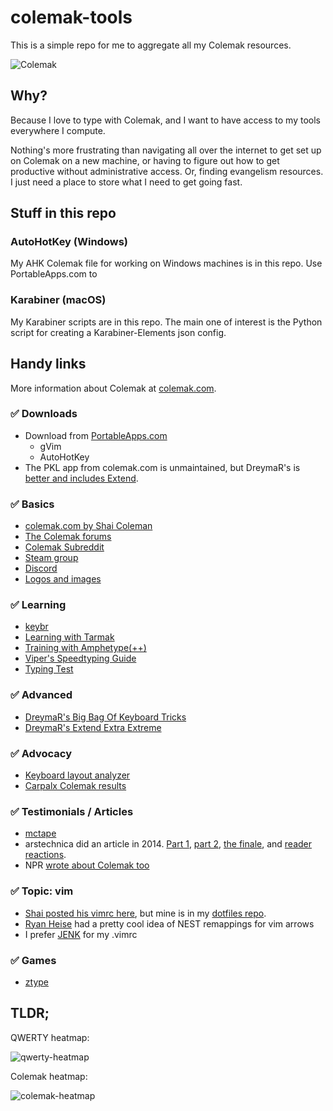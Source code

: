 # colemak-tools

This is a simple repo for me to aggregate all my Colemak resources.

![Colemak](https://colemak.com/wiki/images/e/ef/Colemak_fingers.png)

## Why?

Because I love to type with Colemak, and I want to have access to my tools
everywhere I compute.

Nothing's more frustrating than navigating all over the internet to get set up
on Colemak on a new machine, or having to figure out how to get productive
without administrative access. Or, finding evangelism resources. I just need
a place to store what I need to get going fast.

## Stuff in this repo

### AutoHotKey (Windows)

My AHK Colemak file for working on Windows machines is in this repo. Use
PortableApps.com to

### Karabiner (macOS)

My Karabiner scripts are in this repo. The main one of interest is the Python
script for creating a Karabiner-Elements json config.

## Handy links

More information about Colemak at [colemak.com][colemak].

### :white_check_mark: Downloads

- Download from [PortableApps.com][portable-apps]
  - gVim
  - AutoHotKey
- The PKL app from colemak.com is unmaintained, but DreymaR's is [better and
  includes Extend][pkl].

### :white_check_mark: Basics

- [colemak.com by Shai Coleman][colemak]
- [The Colemak forums][colemak-forum]
- [Colemak Subreddit][reddit]
- [Steam group][steam]
- [Discord][discord]
- [Logos and images][colemak-images]

### :white_check_mark: Learning

- [keybr][keybr]
- [Learning with Tarmak][tarmak]
- [Training with Amphetype(++)][amphetype]
- [Viper's Speedtyping Guide][viper-speedtyping]
- [Typing Test][typing-test]

### :white_check_mark: Advanced

- [DreymaR's Big Bag Of Keyboard Tricks][dreymar-bbot]
- [DreymaR's Extend Extra Extreme][dreymar-extend]

### :white_check_mark: Advocacy

- [Keyboard layout analyzer][layout-analyzer]
- [Carpalx Colemak results][carpalx]

### :white_check_mark: Testimonials / Articles

- [mctape](https://mctape.wordpress.com/2012/02/11/a-comprehensive-comparison/)
- arstechnica did an article in 2014. [Part 1][ars-dvorak1],
  [part 2][ars-dvorak2], [the finale][ars-dvorak-finale], and
  [reader reactions][ars-dvorak-reactions].
- NPR [wrote about Colemak too][npr]

### :white_check_mark: Topic: vim

- [Shai posted his vimrc here][vimrc], but mine is in my [dotfiles repo][dotfiles].
- [Ryan Heise][ryanheise] had a pretty cool idea of NEST remappings for vim arrows
- I prefer [JENK][jenk] for my .vimrc

### :white_check_mark: Games

- [ztype]

## TLDR;

QWERTY heatmap:

![qwerty-heatmap]

Colemak heatmap:

![colemak-heatmap]


[colemak]: https://colemak.com
[colemak-forum]: https://forum.colemak.com/
[reddit]: https://www.reddit.com/r/Colemak/
[discord]: https://discord.gg/sMNhBUP
[steam]: https://steamcommunity.com/groups/colemak
[autohotkey]: https://github.com/Lexikos/AutoHotkey_L/releases
[pkl]: https://github.com/DreymaR/BigBagKbdTrixPKL
[keybr]: https://www.keybr.com/
[tarmak]: https://forum.colemak.com/topic/1858-learn-colemak-in-steps-with-the-tarmak-layouts/
[amphetype]: https://forum.colemak.com/topic/2201-training-with-amphetype/
[viper-speedtyping]: https://forum.colemak.com/topic/2455-vipers-speedtyping-guide/
[dreymar-bbot]: https://forum.colemak.com/topic/2315-dreymars-big-bag-of-keyboard-tricks-main-topic/
[dreymar-extend]: https://forum.colemak.com/topic/2014-extend-extra-extreme/
[colemak-images]: https://drive.google.com/drive/folders/11xPjOWtrL47PzEu5fTaQGQsRGxaYbSAi?usp=sharing
[wikipedia]: https://en.wikipedia.org/wiki/Colemak
[vimrc]: http://colemak.com/pub/vim/colemak.vim
[ryanheise]: https://www.ryanheise.com/colemak/
[typing-test]: https://www.typingtest.com
[layout-analyzer]: http://patorjk.com/keyboard-layout-analyzer/#/main
[carpalx]: http://mkweb.bcgsc.ca/carpalx/?colemak
[dotfiles]: https://github.com/mattmc3/dotfiles
[jenk]: https://docs.google.com/spreadsheets/d/19l4rQdYZfqpMtdTjvCrYLF2z9OsAqahhPunnw7I831s/edit#gid=589401919
[portable-apps]: https://portableapps.com/download
[npr]: https://www.npr.org/sections/alltechconsidered/2016/09/05/492413673/qwerty-traveled-from-typewriter-to-iphone-but-alternative-keyboards-do-exist
[ars-dvorak1]: https://arstechnica.com/gadgets/2014/03/my-quest-to-learn-the-dvorak-keyboard-layout-part-1/
[ars-dvorak2]: https://arstechnica.com/gadgets/2014/04/my-quest-to-learn-the-dvorak-keyboard-layout-part-2/
[ars-dvorak-finale]: https://arstechnica.com/gadgets/2014/04/my-quest-to-learn-the-dvorak-keyboard-layout-the-grand-finale/
[ars-dvorak-reactions]: https://arstechnica.com/gadgets/2014/04/readers-react-to-my-quest-to-learn-the-dvorak-keyboard-layout/
[ztype]: https://zty.pe
[qwerty-heatmap]: https://raw.githubusercontent.com/mattmc3/colemak-tools/master/images/qwerty_heatmap.jpg
[colemak-heatmap]: https://raw.githubusercontent.com/mattmc3/colemak-tools/master/images/colemak_heatmap.jpg
